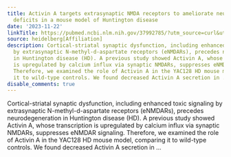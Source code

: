 ```yaml
---
title: Activin A targets extrasynaptic NMDA receptors to ameliorate neuronal and behavioral
  deficits in a mouse model of Huntington disease
date: '2023-11-22'
linkTitle: https://pubmed.ncbi.nlm.nih.gov/37992785/?utm_source=curl&utm_medium=rss&utm_campaign=pubmed-2&utm_content=1FakS-2QOkCT8HsMOQP1bCRQ4YzyumYOmxmF0moLsQ3dFB1E9V&fc=20220326224207&ff=20231123171003&v=2.17.9.post6+86293ac
source: heidelberg[Affiliation]
description: Cortical-striatal synaptic dysfunction, including enhanced toxic signaling
  by extrasynaptic N-methyl-d-aspartate receptors (eNMDARs), precedes neurodegeneration
  in Huntington disease (HD). A previous study showed Activin A, whose transcription
  is upregulated by calcium influx via synaptic NMDARs, suppresses eNMDAR signaling.
  Therefore, we examined the role of Activin A in the YAC128 HD mouse model, comparing
  it to wild-type controls. We found decreased Activin A secretion in ...
disable_comments: true
---
```

Cortical-striatal synaptic dysfunction, including enhanced toxic signaling by extrasynaptic N-methyl-d-aspartate receptors (eNMDARs), precedes neurodegeneration in Huntington disease (HD). A previous study showed Activin A, whose transcription is upregulated by calcium influx via synaptic NMDARs, suppresses eNMDAR signaling. Therefore, we examined the role of Activin A in the YAC128 HD mouse model, comparing it to wild-type controls. We found decreased Activin A secretion in ...